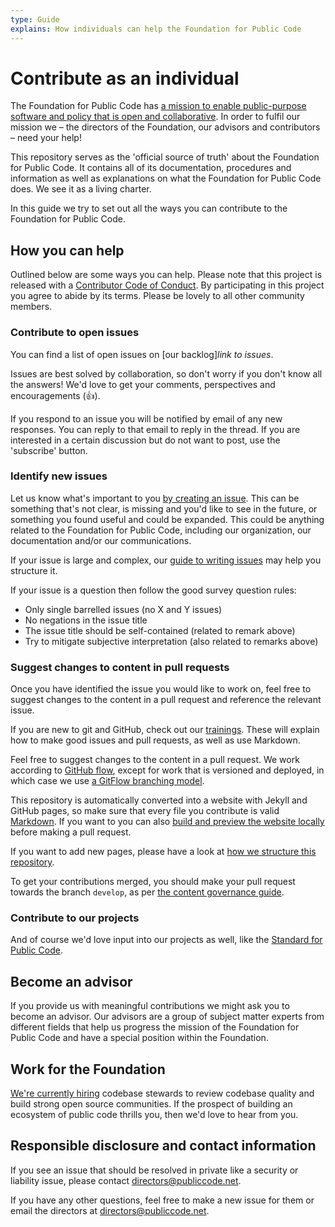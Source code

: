 ```yaml
---
type: Guide
explains: How individuals can help the Foundation for Public Code
---
```


# Contribute as an individual

The Foundation for Public Code has [a mission to enable public-purpose software and policy that is open and collaborative](../organization/mission.md). In order to fulfil our mission we – the directors of the Foundation, our advisors and contributors – need your help!

This repository serves as the 'official source of truth' about the Foundation for Public Code. It contains all of its documentation, procedures and information as well as explanations on what the Foundation for Public Code does. We see it as a living charter.

In this guide we try to set out all the ways you can contribute to the Foundation for Public Code.

## How you can help

Outlined below are some ways you can help. Please note that this project is released with a [Contributor Code of Conduct](../CODE_OF_CONDUCT.md). By participating in this project you agree to abide by its terms. Please be lovely to all other community members.

### Contribute to open issues

You can find a list of open issues on [our backlog]*link to issues*.

Issues are best solved by collaboration, so don't worry if you don't know all the answers! We'd love to get your comments, perspectives and encouragements (👍).

If you respond to an issue you will be notified by email of any new responses. You can reply to that email to reply in the thread. If you are interested in a certain discussion but do not want to post, use the 'subscribe' button.

### Identify new issues

Let us know what's important to you [by creating an issue](https://github.com/publiccodenet/about/issues/new). This can be something that's not clear, is missing and you'd like to see in the future, or something you found useful and could be expanded. This could be anything related to the Foundation for Public Code, including our organization, our documentation and/or our communications.

If your issue is large and complex, our [guide to writing issues](../activities/training/writing-issues.md) may help you structure it. 

If your issue is a question then follow the good survey question rules:

* Only single barrelled issues (no X and Y issues)
* No negations in the issue title
* The issue title should be self-contained (related to remark above)
* Try to mitigate subjective interpretation (also related to remarks above)

### Suggest changes to content in pull requests

Once you have identified the issue you would like to work on, feel free to suggest changes to the content in a pull request and reference the relevant issue.

If you are new to git and GitHub, check out our [trainings](../activities/trainings/index.md). These will explain how to make good issues and pull requests, as well as use Markdown.

Feel free to suggest changes to the content in a pull request. We work according to [GitHub flow](https://docs.github.com/en/get-started/quickstart/github-flow), except for work that is versioned and deployed, in which case we use [a GitFlow branching model](https://datasift.github.io/gitflow/IntroducingGitFlow.html).

This repository is automatically converted into a website with Jekyll and GitHub pages, so make sure that every file you contribute is valid [Markdown](https://guides.github.com/features/mastering-markdown/). If you want to you can also [build and preview the website locally](../README.md) before making a pull request.

If you want to add new pages, please have a look at [how we structure this repository](../activities/documentation/index.md).

To get your contributions merged, you should make your pull request towards the branch `develop`, as per [the content governance guide](../GOVERNANCE.md).

### Contribute to our projects

And of course we'd love input into our projects as well, like the [Standard for Public Code](https://standard.publiccode.net/).

## Become an advisor

If you provide us with meaningful contributions we might ask you to become an advisor. Our advisors are a group of subject matter experts from different fields that help us progress the mission of the Foundation for Public Code and have a special position within the Foundation.

## Work for the Foundation

[We're currently hiring](https://publiccode.net/careers) codebase stewards to review codebase quality and build strong open source communities. If the prospect of building an ecosystem of public code thrills you, then we'd love to hear from you.

## Responsible disclosure and contact information

If you see an issue that should be resolved in private like a security or liability issue, please contact directors@publiccode.net.

If you have any other questions, feel free to make a new issue for them or email the directors at directors@publiccode.net.
